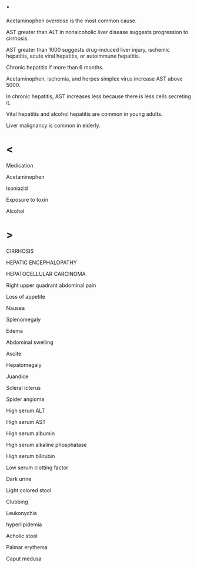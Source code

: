 # .

Acetaminophen overdose is the most common cause.

AST greater than ALT in nonalcoholic liver disease suggests progression to cirrhosis.

AST greater than 1000 suggests drug-induced liver injury, ischemic hepatitis, acute viral hepatitis, or autoimmune hepatitis.

Chronic hepatitis if more than 6 months.

Acetaminophen, ischemia, and herpes simplex virus increase AST above 5000.

In chronic hepatitis, AST increases less because there is less cells secreting it.

Vital hepatitis and alcohol hepatitis are common in young adults.

Liver malignancy is common in elderly.

# <

Medication

Acetaminophen

Isoniazid

Exposure to toxin

Alcohol

# >

CIRRHOSIS

HEPATIC ENCEPHALOPATHY

HEPATOCELLULAR CARCINOMA

Right upper quadrant abdominal pain

Loss of appetite

Nausea

Splenomegaly

Edema

Abdominal swelling

Ascite

Hepatomegaly

Juandice

Scleral icterus

Spider angioma

High serum ALT

High serum AST

High serum albumin

High serum alkaline phosphatase

High serum bilirubin

Low serum clotting factor

Dark urine

Light colored stool

Clubbing

Leukonychia

hyperlipidemia

Acholic stool

Palmar erythema

Caput medusa
